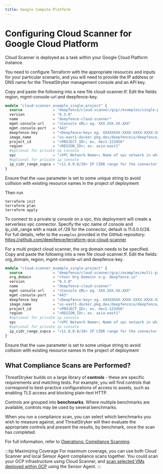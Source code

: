 ```yaml
---
title: Google Compute Platform
---
```


# Configuring Cloud Scanner for Google Cloud Platform

Cloud Scanner is deployed as a task within your Google Cloud Platform instance.

You need to configure Terraform with the appropriate resources and inputs for your particular scenario, and you will need to provide the IP address or DNS name for the ThreatStryker management console and an API key.

Copy and paste the following into a new file cloud-scanner.tf. Edit the fields: region, mgmt-console-url and deepfence-key.

```terraform
module "cloud-scanner_example_single-project" {
  source              = "deepfence/cloud-scanner/gcp//examples/single-project"
  version             = "0.3.0"
  name                = "deepfence-cloud-scanner"
  mgmt-console-url    = "<Console URL> eg. XXX.XXX.XX.XXX"
  mgmt-console-port   = "443"
  deepfence-key       = "<Deepfence-key> eg. XXXXXXXX-XXXX-XXXX-XXXX-XXXXXXXXXXXX"
  image_name          = "us-east1-docker.pkg.dev/deepfenceio/deepfence/cloud-scanner:1.5.0"
  project_id          = "<PROJECT_ID>; ex. dev1-123456"
  region              = "<REGION_ID>; ex. asia-east1"
  #optional for private ip console
  vpc                 = "<VPC Network Name>; Name of vpc network in which the console exists"
  #optional for private ip console
  ip_cidr_range_svpca = "<11.0.0.0/28> IP CIDR range for the connector to above vpc"
}
```
Ensure that the `name` parameter is set to some unique string to avoid collision with existing resource names in the project of deployment

Then run
```shell
terraform init
terraform plan
terraform apply
```

To connect to a private ip console on a vpc, this deployment will create a serverless vpc connector. Specify the vpc name of console and ip_cidr_range with a mask of /28 for the connector, default is 11.0.0.0/28.
For full details, refer to the `examples` provided in the GitHub repository: https://github.com/deepfence/terraform-gcp-cloud-scanner

For a multi project cloud scanner, the org domain needs to be specified.
Copy and paste the following into a new file cloud-scanner.tf. Edit the fields: org_domain, region, mgmt-console-url and deepfence-key.

```terraform
module "cloud-scanner_example_single-project" {
  source              = "deepfence/cloud-scanner/gcp//examples/multi-project"
  org_domain          = "<Your Org Domain> e.g. deepfence.io"
  version             = "0.3.0"
  name                = "deepfence-cloud-scanner"
  mgmt-console-url    = "<Console URL> eg. XXX.XXX.XX.XXX"
  mgmt-console-port   = "443"
  deepfence-key       = "<Deepfence-key> eg. XXXXXXXX-XXXX-XXXX-XXXX-XXXXXXXXXXXX"
  image_name          = "us-east1-docker.pkg.dev/deepfenceio/deepfence/cloud-scanner:1.5.0"
  project_id          = "<PROJECT_ID>; ex. dev1-123456"
  region              = "<REGION_ID>; ex. asia-east1"
  #optional for private ip console
  vpc                 = "<VPC Network Name>; Name of vpc network in which the console exists"
  #optional for private ip console
  ip_cidr_range_svpca = "<11.0.0.0/28> IP CIDR range for the connector to above vpc"
}
```
Ensure that the `name` parameter is set to some unique string to avoid collision with existing resource names in the project of deployment

## What Compliance Scans are Performed?

ThreatStryker builds on a large library of **controls** - these are specific requirements and matching tests.  For example, you will find controls that correspond to best-practice configurations of access to assets, such as enabling TLS access and blocking plain-text HTTP.

Controls are grouped into **benchmarks**. Where multiple benchmarks are available, controls may be used by several benchmarks.

When you run a compliance scan, you can select which benchmarks you wish to measure against, and ThreatStryker will then evaluate the appropriate controls and present the results, by benchmark, once the scan has completed.

For full information, refer to [Operations: Compliance Scanning](/docs/operations/compliance).

:::tip Maximizing Coverage
For maximum coverage, you can use both Cloud Scanner and local Sensor Agent compliance scans together. You could scan your GCP infrastructure using Cloud Scanner, and [scan selected VMs deployed within GCP](other) using the Sensor Agent.
:::